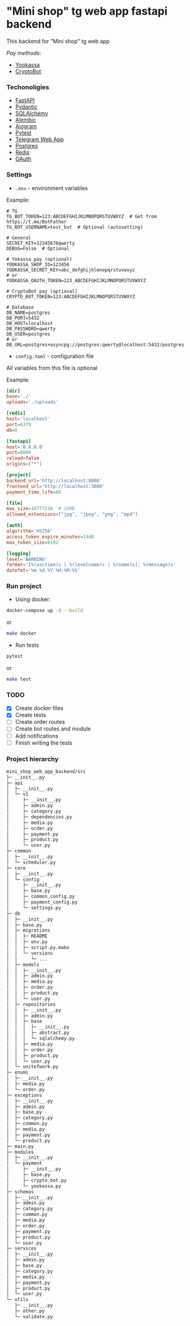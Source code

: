 # "Mini shop" tg web app fastapi backend

This backend for "Mini shop" tg web app

*Pay methods*:

* [Yookassa](https://yookassa.ru/)
* [CryptoBot](https://t.me/send)

### Techonoligies

* [FastAPI](https://fastapi.tiangolo.com/)
* [Pydantic](https://pydantic-docs.helpmanual.io/)
* [SQLAlchemy](https://www.sqlalchemy.org/)
* [Alembic](https://alembic.sqlalchemy.org/en/latest/)
* [Aiogram](https://aiogram.dev/)
* [Pytest](https://docs.pytest.org/en/latest/)
* [Telegram Web App](https://core.telegram.org/bots/api)
* [Postgres](https://www.postgresql.org/)
* [Redis](https://redis.io/)
* [OAuth](https://en.wikipedia.org/wiki/OAuth)

### Settings

* `.env` - environment variables

Example:

```env
# TG
TG_BOT_TOKEN=123:ABCDEFGHIJKLMNOPQRSTUVWXYZ  # Get from https://t.me/BotFather
TG_BOT_USERNAME=test_bot  # Optional (autosetting)

# General
SECRET_KEY=12345678qwerty
DEBUG=False  # Optional

# Yokassa pay (optional)
YOOKASSA_SHOP_ID=123456
YOOKASSA_SECRET_KEY=abc_defghijklmnopqrstuvwxyz
# or
YOOKASSA_OAUTH_TOKEN=123_ABCDEFGHIJKLMNOPQRSTUVWXYZ

# CryptoBot pay (optional)
CRYPTO_BOT_TOKEN=123:ABCDEFGHIJKLMNOPQRSTUVWXYZ

# Database
DB_NAME=postgres
DB_PORT=5432
DB_HOST=localhost
DB_PASSWORD=qwerty
DB_USER=postgres
# or
DB_URL=postgres+asyncpg://postgres:qwerty@localhost:5432/postgres
```

* `config.toml` - configuration file

All variables from this file is optional

Example:

```.toml
[dir]
base='./'
uploads='./uploads'

[redis]
host='localhost'
port=6379
db=0

[fastapi]
host='0.0.0.0'
port=8000
reload=false
origins=["*"]

[project]
backend_url='http://localhost:8000'
frontend_url='http://localhost:3000'
payment_time_life=60

[file]
max_size=16777216  # 16MB
allowed_extensions=["jpg", "jpeg", "png", "mp4"]

[auth]
algorithm='HS256'
access_token_expire_minutes=1440
max_token_size=8192

[logging]
level='WARNING'
format='[%(asctime)s | %(levelname)s | %(name)s]: %(message)s'
datefmt='%m.%d.%Y %H:%M:%S'
```

### Run project

* Using docker:

```bash
docker-compose up -d --build
```

or

```bash
make docker
```

* Run tests

```bash
pytest
```

or

```bash
make test
```

### TODO

- [X] Create docker files
- [X] Create tests
- [ ] Create order routes
- [ ] Create bot routes and module
- [ ] Add notifications
- [ ] Finish writing the tests

### Project hierarchy

```txt
mini_shop_web_app_backend/src
├─ __init__.py
├─ api
│  ├─ __init__.py
│  └─ v1
│     ├─ __init__.py
│     ├─ admin.py
│     ├─ category.py
│     ├─ dependencies.py
│     ├─ media.py
│     ├─ order.py
│     ├─ payment.py
│     ├─ product.py
│     └─ user.py
├─ common
│  ├─ __init__.py
│  └─ scheduler.py
├─ core
│  ├─ __init__.py
│  └─ config
│     ├─ __init__.py
│     ├─ base.py
│     ├─ common_config.py
│     ├─ payment_config.py
│     └─ settings.py
├─ db
│  ├─ __init__.py
│  ├─ base.py
│  ├─ migrations
│  │  ├─ README
│  │  ├─ env.py
│  │  ├─ script.py.mako
│  │  └─ versions
│  │     └─ ...
│  ├─ models
│  │  ├─ __init__.py
│  │  ├─ admin.py
│  │  ├─ media.py
│  │  ├─ order.py
│  │  ├─ product.py
│  │  └─ user.py
│  ├─ repositories
│  │  ├─ __init__.py
│  │  ├─ admin.py
│  │  ├─ base
│  │  │  ├─ __init__.py
│  │  │  ├─ abstract.py
│  │  │  └─ sqlalchemy.py
│  │  ├─ media.py
│  │  ├─ order.py
│  │  ├─ product.py
│  │  └─ user.py
│  └─ unitofwork.py
├─ enums
│  ├─ __init__.py
│  ├─ media.py
│  └─ order.py
├─ exceptions
│  ├─ __init__.py
│  ├─ admin.py
│  ├─ base.py
│  ├─ category.py
│  ├─ common.py
│  ├─ media.py
│  ├─ payment.py
│  └─ product.py
├─ main.py
├─ modules
│  ├─ __init__.py
│  └─ payment
│     ├─ __init__.py
│     ├─ base.py
│     ├─ crypto_bot.py
│     └─ yookassa.py
├─ schemas
│  ├─ __init__.py
│  ├─ admin.py
│  ├─ category.py
│  ├─ common.py
│  ├─ media.py
│  ├─ order.py
│  ├─ payment.py
│  ├─ product.py
│  └─ user.py
├─ services
│  ├─ __init__.py
│  ├─ admin.py
│  ├─ base.py
│  ├─ category.py
│  ├─ media.py
│  ├─ payment.py
│  ├─ product.py
│  └─ user.py
└─ utils
   ├─ __init__.py
   ├─ other.py
   └─ validate.py

```
